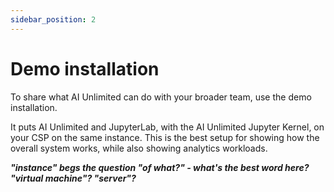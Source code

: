 ```yaml
---
sidebar_position: 2
---
```


# Demo installation

To share what AI Unlimited can do with your broader team, use the demo installation.

It puts AI Unlimited and JupyterLab, with the AI Unlimited Jupyter Kernel, on your CSP on the same instance. This is the best setup for showing how the overall system works, while also showing analytics workloads.

***"instance" begs the question "of what?" - what's the best word here? "virtual machine"? "server"?***